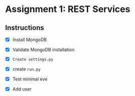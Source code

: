 # Assignment 1: REST Services

## Instructions

- [x] Install MongoDB
- [x] Validate MongoDB installation
- [x] `Create settings.py`
- [x] create `run.py`
- [x] Test minimal eve
- [x] Add user


